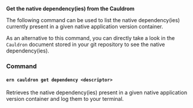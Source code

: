 **Get the native dependency(ies) from the Cauldrom**

The following command can be used to list the native dependency(ies) currently present in a given native application version container.  

As an alternative to this command, you can directly take a look in the `Cauldron` document stored in your git repository to see the native dependency(ies).

### Command

#### `ern cauldron get dependency <descriptor>`

Retrieves the native dependency(ies) present in a given native application version container and log them to your terminal.